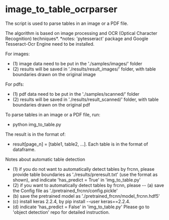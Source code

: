 # image_to_table_ocrparser

The script is used to parse tables in an image or a PDF file. 

The algorithm is based on image processing and OCR (Optical Character Recognition) techniques*.
*notes: 'pytesseract' package and Google Tesseract-Ocr Engine need to be installed. 

For images:
- (1) image data need to be put in the './samples/images/' folder
- (2) results will be saved in './results/result_images/' folder, with table boundaries drawn on the original image


For pdfs: 
- (1) pdf data need to be put in the './samples/scanned/' folder
- (2) results will be saved in './results/result_scanned/' folder, with table boundaries drawn on the original pdf



To parse tables in an image or a PDF file, run:
- python img_to_table.py

The result is in the format of: 
- result[page_n] = [table1, table2, ...]. Each table is in the format of dataframe. 


Notes about automatic table detection
- (1) if you do not want to automatically detect tables by frcnn, please provide table boundaries as './results/preresult.txt' (use the format as shown), and indicate 'has_predict = True' in 'img_to_table.py'
- (2) if you want to automatically detect tables by frcnn, please
-- (a) save the Config file as './pretrained_frcnn/config.pickle'
-  (b) save the pretrained model as './pretrained_frcnn/model_frcnn.hdf5'
-  (c) install keras 2.2.4, by pip install --user keras==2.2.4. 
-  (d) indicate 'has_predict = False' in 'img_to_table.py'
Please go to 'object detection' repo for detailed instruction. 

